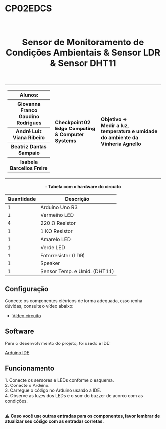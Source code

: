 # CP02EDCS

<div align="center">
  <br>
  <h1>Sensor de Monitoramento de Condições Ambientais & Sensor LDR & Sensor DHT11</h1>
</div>

<br>

<table>
  <tr>
    <td>
      <div>
        <table>
          <tr>
            <th>Alunos:</th>
          </tr>
          <tr>
            <th>Giovanna Franco Gaudino Rodrigues</th>
          </tr>
          <tr>
            <th>André Luiz Viana Ribeiro</th>
          </tr>
          <tr>
            <th>Beatriz Dantas Sampaio</th>
          </tr>
          <tr>
            <th>Isabela Barcellos Freire</th>
          </tr>
        </table>
      </div>
    </td>
    <td>
      <div>
        <b>Checkpoint 02 <br> Edge Computing & Computer Systems</b>
      <td> <b>Objetivo → <br> Medir a luz, temperatura e umidade do ambiente da Vinheria Agnello</b> </td>
      </div>
    </td>
  </tr>
</table>



<div align="center">

<b> - Tabela com o hardware do circuito </b>

| Quantidade | Descrição                     |
| ---------- | ----------------------------- |
| 1          | Arduino Uno R3                |
| 1          | Vermelho LED                  |
| 4          | 220 Ω Resistor                |
| 1          | 1 KΩ  Resistor                |
| 1          | Amarelo LED                   |
| 1          | Verde LED                     |
| 1          | Fotorresistor (LDR)           |
| 1          | Speaker                       |
| 1          | Sensor Temp. e Umid. (DHT11)  |


</div>

<h2> Configuração </h2>

Conecte os componentes elétricos de forma adequada, caso tenha dúvidas, consulte o vídeo  abaixo:
- <a href="CP%2002.mp4"> Vídeo circuito </a>


<h2> Software </h2>

<p> Para o desenvolvimento do projeto, foi usado a IDE: </p>

<a href="https://www.arduino.cc/en/software"> Arduino IDE </a>

<h2> Funcionamento  </h2>
1. Conecte os sensores e LEDs conforme o esquema. <br>
2. Conecte o Arduino. <br>
3. Carregue o código no Arduino usando a IDE. <br>
4. Observe as luzes dos LEDs e o som do buzzer de acordo com as condições. <br>

<br>

⚠️ <b> Caso você use outras entradas para os componentes, favor lembrar de atualizar seu código com as entradas corretas. </b>

